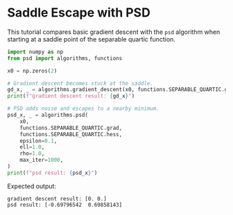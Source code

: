 # Saddle Escape with PSD

This tutorial compares basic gradient descent with the `psd` algorithm when starting at a saddle point of the separable quartic function.

```python
import numpy as np
from psd import algorithms, functions

x0 = np.zeros(2)

# Gradient descent becomes stuck at the saddle.
gd_x, _ = algorithms.gradient_descent(x0, functions.SEPARABLE_QUARTIC.grad, step_size=0.1, max_iter=10)
print(f"gradient descent result: {gd_x}")

# PSD adds noise and escapes to a nearby minimum.
psd_x, _ = algorithms.psd(
    x0,
    functions.SEPARABLE_QUARTIC.grad,
    functions.SEPARABLE_QUARTIC.hess,
    epsilon=0.1,
    ell=1.0,
    rho=1.0,
    max_iter=1000,
)
print(f"psd result: {psd_x}")
```

Expected output:

```
gradient descent result: [0. 0.]
psd result: [-0.69796542  0.69858143]
```
